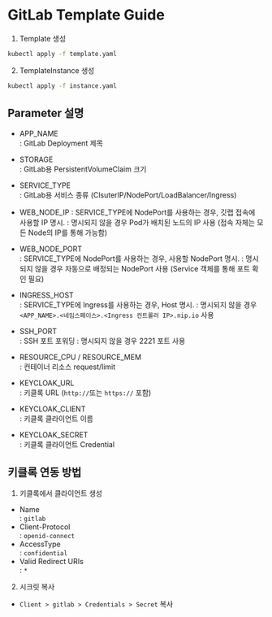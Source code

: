 # GitLab Template Guide

1. Template 생성
```bash
kubectl apply -f template.yaml
```

2. TemplateInstance 생성
```bash
kubectl apply -f instance.yaml
```

## Parameter 설명
- APP_NAME  
: GitLab Deployment 제목

- STORAGE  
: GitLab용 PersistentVolumeClaim 크기

- SERVICE_TYPE  
: GitLab용 서비스 종류 (ClsuterIP/NodePort/LoadBalancer/Ingress)

- WEB_NODE_IP
: SERVICE_TYPE에 NodePort를 사용하는 경우, 깃랩 접속에 사용할 IP 명시.
: 명시되지 않을 경우 Pod가 배치된 노드의 IP 사용 (접속 자체는 모든 Node의 IP를 통해 가능함)

- WEB_NODE_PORT  
: SERVICE_TYPE에 NodePort를 사용하는 경우, 사용할 NodePort 명시.
: 명시되지 않을 경우 자동으로 배정되는 NodePort 사용 (Service 객체를 통해 포트 확인 필요)

- INGRESS_HOST  
: SERVICE_TYPE에 Ingress를 사용하는 경우, Host 명시.
: 명시되지 않을 경우 `<APP_NAME>.<네임스페이스>.<Ingress 컨트롤러 IP>.nip.io` 사용

- SSH_PORT  
: SSH 포트 포워딩
: 명시되지 않을 경우 2221 포트 사용

- RESOURCE_CPU / RESOURCE_MEM  
: 컨테이너 리소스 request/limit

- KEYCLOAK_URL  
: 키클록 URL (`http://`또는 `https://` 포함)

- KEYCLOAK_CLIENT  
: 키클록 클라이언트 이름

- KEYCLOAK_SECRET  
: 키클록 클라이언트 Credential

## 키클록 연동 방법
1. 키클록에서 클라이언트 생성
- Name  
: `gitlab`
- Client-Protocol  
: `openid-connect`
- AccessType  
: `confidential`
- Valid Redirect URIs  
: `*`

2. 시크릿 복사
- `Client > gitlab > Credentials > Secret` 복사
